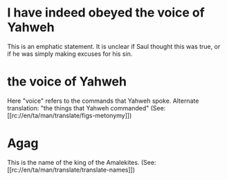 # I have indeed obeyed the voice of Yahweh

This is an emphatic statement. It is unclear if Saul thought this was true, or if he was simply making excuses for his sin.

# the voice of Yahweh

Here "voice" refers to the commands that Yahweh spoke. Alternate translation: "the things that Yahweh commanded" (See: [[rc://en/ta/man/translate/figs-metonymy]])

# Agag

This is the name of the king of the Amalekites. (See: [[rc://en/ta/man/translate/translate-names]])


